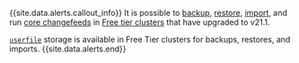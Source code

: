 {{site.data.alerts.callout_info}}
It is possible to [backup](backup.html), [restore](restore.html), [import](import-into.html), and run [core changefeeds](changefeed-for.html) in [Free tier clusters](https://www.cockroachlabs.com/docs/cockroachcloud/quickstart) that have upgraded to v21.1.

[`userfile`](use-userfile-for-bulk-operations.html) storage is available in Free Tier clusters for backups, restores, and imports.
{{site.data.alerts.end}}
